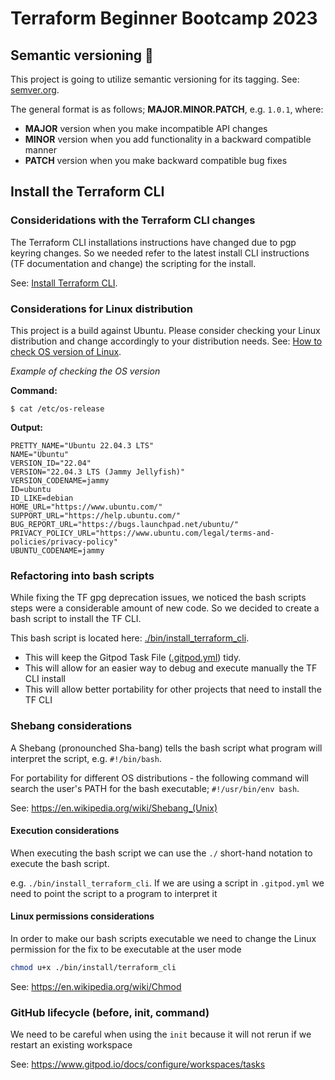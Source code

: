 # Terraform Beginner Bootcamp 2023

## Semantic versioning :mage: 

This project is going to utilize semantic versioning for its tagging. See: [semver.org](https://semver.org/).

The general format is as follows;
**MAJOR.MINOR.PATCH**, e.g. `1.0.1`, where:
- **MAJOR** version when you make incompatible API changes
- **MINOR** version when you add functionality in a backward compatible manner
- **PATCH** version when you make backward compatible bug fixes

## Install the Terraform CLI

### Consideridations with the Terraform CLI changes

The Terraform CLI installations instructions have changed due to pgp keyring changes. So we needed refer to the latest install CLI instructions (TF documentation and change) the scripting for the install. 

See: [Install Terraform CLI](https://developer.hashicorp.com/terraform/tutorials/aws-get-started/install-cli).

### Considerations for Linux distribution

This project is a build against Ubuntu. Please consider checking your Linux distribution and change accordingly to your distribution needs. See: [How to check OS version of Linux](https://www.cyberciti.biz/faq/how-to-check-os-version-in-linux-command-line/).

_Example of checking the OS version_

**Command:**
```
$ cat /etc/os-release
```

**Output:**
```
PRETTY_NAME="Ubuntu 22.04.3 LTS"
NAME="Ubuntu"
VERSION_ID="22.04"
VERSION="22.04.3 LTS (Jammy Jellyfish)"
VERSION_CODENAME=jammy
ID=ubuntu
ID_LIKE=debian
HOME_URL="https://www.ubuntu.com/"
SUPPORT_URL="https://help.ubuntu.com/"
BUG_REPORT_URL="https://bugs.launchpad.net/ubuntu/"
PRIVACY_POLICY_URL="https://www.ubuntu.com/legal/terms-and-policies/privacy-policy"
UBUNTU_CODENAME=jammy
```

### Refactoring into bash scripts

While fixing the TF gpg deprecation issues, we noticed the bash scripts steps were a considerable amount of new code. So we decided to create a bash script to install the TF CLI. 

This bash script is located here: [./bin/install_terraform_cli](./bin/install_terraform_cli).

- This will keep the Gitpod Task File ([.gitpod.yml](.gitpod.yml)) tidy.
- This will allow for an easier way to debug and execute manually  the TF CLI install
- This will allow better portability for other projects that need to install the TF CLI

### Shebang considerations

A Shebang (pronounched Sha-bang) tells the bash script what program will interpret the script, e.g. `#!/bin/bash`.

For portability for different OS distributions - the following command will search the user's PATH for the bash executable; `#!/usr/bin/env bash`.

See: https://en.wikipedia.org/wiki/Shebang_(Unix)

#### Execution considerations

When executing the bash script we can use the `./` short-hand notation to execute the bash script.

e.g. `./bin/install_terraform_cli`. If we are using a script in `.gitpod.yml` we need to point the script to a program to interpret it

#### Linux permissions considerations

In order to make our bash scripts executable we need to change the Linux permission for the fix to be executable at the user mode

```sh
chmod u+x ./bin/install/terraform_cli
```

See: https://en.wikipedia.org/wiki/Chmod

### GitHub lifecycle (before, init, command)

We need to be careful when using the `init` because it will not rerun if we restart an existing workspace

See: https://www.gitpod.io/docs/configure/workspaces/tasks


